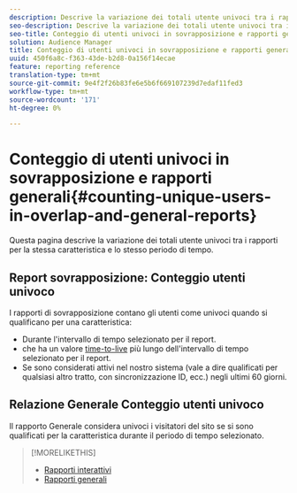 ```yaml
---
description: Descrive la variazione dei totali utente univoci tra i rapporti per la stessa caratteristica e lo stesso periodo di tempo.
seo-description: Descrive la variazione dei totali utente univoci tra i rapporti per la stessa caratteristica e lo stesso periodo di tempo  Adobe Audience Manager
seo-title: Conteggio di utenti univoci in sovrapposizione e rapporti generali in AAM
solution: Audience Manager
title: Conteggio di utenti univoci in sovrapposizione e rapporti generali
uuid: 450f6a8c-f363-43de-b2d8-0a156f14ecae
feature: reporting reference
translation-type: tm+mt
source-git-commit: 9e4f2f26b83fe6e5b6f669107239d7edaf11fed3
workflow-type: tm+mt
source-wordcount: '171'
ht-degree: 0%

---
```



# Conteggio di utenti univoci in sovrapposizione e rapporti generali{#counting-unique-users-in-overlap-and-general-reports}

Questa pagina descrive la variazione dei totali utente univoci tra i rapporti per la stessa caratteristica e lo stesso periodo di tempo.

<!-- 

c_unique_user_counts.xml

 -->

## Report sovrapposizione: Conteggio utenti univoco

I rapporti di sovrapposizione contano gli utenti come univoci quando si qualificano per una caratteristica:

* Durante l&#39;intervallo di tempo selezionato per il report.
* che ha un valore [time-to-live](../features/traits/segment-ttl-explained.md) più lungo dell&#39;intervallo di tempo selezionato per il report.
* Se sono considerati attivi nel nostro sistema (vale a dire qualificati per qualsiasi altro tratto, con sincronizzazione ID, ecc.) negli ultimi 60 giorni.

## Relazione Generale Conteggio utenti univoco

Il rapporto Generale considera univoci i visitatori del sito se si sono qualificati per la caratteristica durante il periodo di tempo selezionato.

>[!MORELIKETHIS]
>
>* [Rapporti interattivi](../reporting/dynamic-reports/dynamic-reports.md#interactive-and-overlap-reports)
>* [Rapporti generali](../reporting/general-reports.md#general-reports-overview)


